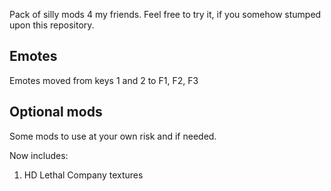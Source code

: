 Pack of silly mods 4 my friends. Feel free to try it, if you somehow stumped upon this repository. 

## Emotes
Emotes moved from keys 1 and 2 to F1, F2, F3

## Optional mods
Some mods to use at your own risk and if needed.

Now includes:
1. HD Lethal Company textures